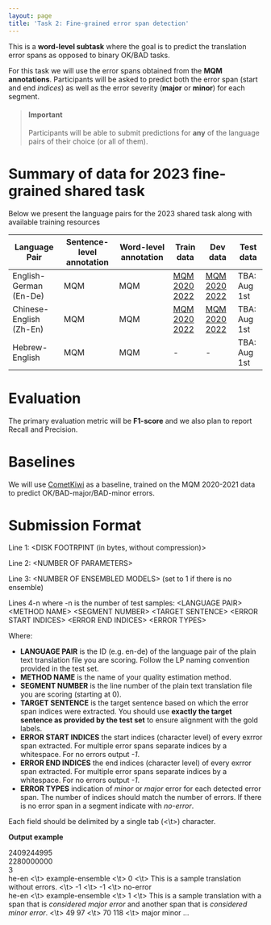 ```yaml
---
layout: page
title: 'Task 2: Fine-grained error span detection'
---
```


 This is a **word-level subtask** where the goal is to predict the translation error spans as opposed to binary OK/BAD tasks. 

 For this task we will use the error spans obtained from the **MQM annotations**. Participants will be asked to predict both the error span (start and end *indices*) as well as the error severity (**major** or **minor**) for each segment. 

 
> #### **Important**
> Participants will be able to submit predictions for **any** of the language pairs of their choice (or all of them). 

# Summary of data for 2023 fine-grained shared task

Below we present the language pairs for the 2023 shared task along with available training resources


| Language Pair | Sentence-level annotation| Word-level annotation | Train data  | Dev data | Test data  |
|--------------------------|----------------------|-----------------------|---------------------------|-------------------|--------------------|
| English-German (En-De)   | MQM                  |  MQM            | [MQM 2020 2022](https://github.com/google/wmt-mqm-human-evaluation)  | [MQM 2020 2022](https://github.com/google/wmt-mqm-human-evaluation)            | TBA: Aug 1st                  |
| Chinese-English (Zh-En)  | MQM                  |  MQM            | [MQM 2020 2022](https://github.com/google/wmt-mqm-human-evaluation) | [MQM 2020 2022](https://github.com/google/wmt-mqm-human-evaluation)             | TBA: Aug 1st                  |
| Hebrew-English           | MQM                  |  MQM            | - | -               | TBA: Aug 1st                  |


# Evaluation

The primary evaluation metric will be **F1-score** and we also plan to report Recall and Precision. 



# Baselines

We will use [CometKiwi](https://github.com/Unbabel/COMET/tree/master/comet/models/multitask) as a baseline, trained on the MQM 2020-2021 data to predict OK/BAD-major/BAD-minor errors.


# Submission Format

Line 1: <DISK FOOTRPINT (in bytes, without compression)>

Line 2: \<NUMBER OF PARAMETERS>

Line 3: \<NUMBER OF ENSEMBLED MODELS> (set to 1 if there is no ensemble)

Lines 4-n where -n is the number of test samples:
\<LANGUAGE PAIR> \<METHOD NAME> \<SEGMENT NUMBER> \<TARGET SENTENCE> \<ERROR START INDICES> \<ERROR END INDICES>  \<ERROR TYPES> 

Where:
* **LANGUAGE PAIR** is the ID (e.g. en-de) of the language pair of the plain text translation file you are scoring. Follow the LP naming convention provided in the test set.
* **METHOD NAME** is the name of your quality estimation method.
* **SEGMENT NUMBER** is the line number of the plain text translation file you are scoring (starting at 0).
* **TARGET SENTENCE** is the target sentence based on which the error span indices were extracted.  You should use **exactly the target sentence as provided by the test set** to ensure alignment with the gold labels.
* **ERROR START INDICES** the start indices (character level) of every exrror span extracted. For multiple error spans separate indices by a whitespace. For no errors output *-1*.
* **ERROR END INDICES** the end indices (character level) of every exrror span extracted. For multiple error spans separate indices by a whitespace. For no errors output *-1*. 
* **ERROR TYPES** indication of *minor* or *major* error for each detected error span. The number of indices should match the number of errors. If there is no error span in a segment indicate with *no-error*.

Each field should be delimited by a single tab (<\t>) character.


**Output example**

2409244995  
2280000000  
3  
he-en <\t> example-ensemble <\t> 0 <\t> This is a sample translation without errors. <\t> -1 <\t> -1 <\t> no-error  
he-en <\t> example-ensemble <\t> 1 <\t> This is a sample translation with a span that is *considered major error* and another span that is *considered minor error*. <\t> 49 97 <\t> 70 118 <\t> major minor
...